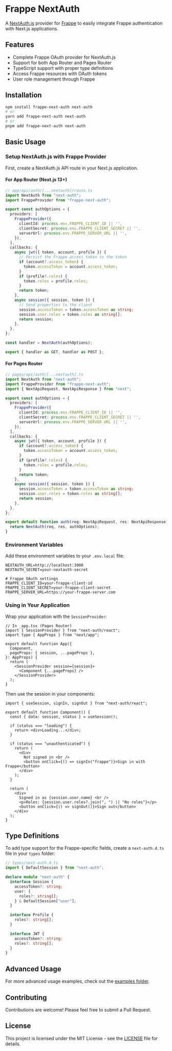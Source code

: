 # Frappe NextAuth

A [NextAuth.js](https://next-auth.js.org/) provider for [Frappe](https://frappeframework.com/) to easily integrate Frappe authentication with Next.js applications.

## Features

- Complete Frappe OAuth provider for NextAuth.js
- Support for both App Router and Pages Router
- TypeScript support with proper type definitions
- Access Frappe resources with OAuth tokens
- User role management through Frappe

## Installation

```bash
npm install frappe-next-auth next-auth
# or
yarn add frappe-next-auth next-auth
# or
pnpm add frappe-next-auth next-auth
```

## Basic Usage

### Setup NextAuth.js with Frappe Provider

First, create a NextAuth.js API route in your Next.js application.

#### For App Router (Next.js 13+)

```typescript
// app/api/auth/[...nextauth]/route.ts
import NextAuth from "next-auth";
import FrappeProvider from "frappe-next-auth";

export const authOptions = {
  providers: [
    FrappeProvider({
      clientId: process.env.FRAPPE_CLIENT_ID || '',
      clientSecret: process.env.FRAPPE_CLIENT_SECRET || '',
      serverUrl: process.env.FRAPPE_SERVER_URL || '',
    }),
  ],
  callbacks: {
    async jwt({ token, account, profile }) {
      // Persist the Frappe access_token to the token
      if (account?.access_token) {
        token.accessToken = account.access_token;
      }
      if (profile?.roles) {
        token.roles = profile.roles;
      }
      return token;
    },
    async session({ session, token }) {
      // Send properties to the client
      session.accessToken = token.accessToken as string;
      session.user.roles = token.roles as string[];
      return session;
    },
  },
};

const handler = NextAuth(authOptions);

export { handler as GET, handler as POST };
```

#### For Pages Router

```typescript
// pages/api/auth/[...nextauth].ts
import NextAuth from "next-auth";
import FrappeProvider from "frappe-next-auth";
import { NextApiRequest, NextApiResponse } from "next";

export const authOptions = {
  providers: [
    FrappeProvider({
      clientId: process.env.FRAPPE_CLIENT_ID || '',
      clientSecret: process.env.FRAPPE_CLIENT_SECRET || '',
      serverUrl: process.env.FRAPPE_SERVER_URL || '',
    }),
  ],
  callbacks: {
    async jwt({ token, account, profile }) {
      if (account?.access_token) {
        token.accessToken = account.access_token;
      }
      if (profile?.roles) {
        token.roles = profile.roles;
      }
      return token;
    },
    async session({ session, token }) {
      session.accessToken = token.accessToken as string;
      session.user.roles = token.roles as string[];
      return session;
    },
  },
};

export default function auth(req: NextApiRequest, res: NextApiResponse) {
  return NextAuth(req, res, authOptions);
}
```

### Environment Variables

Add these environment variables to your `.env.local` file:

```env
NEXTAUTH_URL=http://localhost:3000
NEXTAUTH_SECRET=your-nextauth-secret

# Frappe OAuth settings
FRAPPE_CLIENT_ID=your-frappe-client-id
FRAPPE_CLIENT_SECRET=your-frappe-client-secret
FRAPPE_SERVER_URL=https://your-frappe-server.com
```

### Using in Your Application

Wrap your application with the `SessionProvider`:

```tsx
// In _app.tsx (Pages Router)
import { SessionProvider } from "next-auth/react";
import type { AppProps } from "next/app";

export default function App({
  Component,
  pageProps: { session, ...pageProps },
}: AppProps) {
  return (
    <SessionProvider session={session}>
      <Component {...pageProps} />
    </SessionProvider>
  );
}
```

Then use the session in your components:

```tsx
import { useSession, signIn, signOut } from "next-auth/react";

export default function Component() {
  const { data: session, status } = useSession();

  if (status === "loading") {
    return <div>Loading...</div>;
  }

  if (status === "unauthenticated") {
    return (
      <div>
        Not signed in <br />
        <button onClick={() => signIn("frappe")}>Sign in with Frappe</button>
      </div>
    );
  }

  return (
    <div>
      Signed in as {session.user.name} <br />
      <p>Roles: {session.user.roles?.join(", ") || "No roles"}</p>
      <button onClick={() => signOut()}>Sign out</button>
    </div>
  );
}
```

## Type Definitions

To add type support for the Frappe-specific fields, create a `next-auth.d.ts` file in your `types` folder:

```typescript
// types/next-auth.d.ts
import { DefaultSession } from "next-auth";

declare module "next-auth" {
  interface Session {
    accessToken?: string;
    user: {
      roles?: string[];
    } & DefaultSession["user"];
  }

  interface Profile {
    roles?: string[];
  }

  interface JWT {
    accessToken?: string;
    roles?: string[];
  }
}
```

## Advanced Usage

For more advanced usage examples, check out the [examples folder](./examples).

## Contributing

Contributions are welcome! Please feel free to submit a Pull Request.

## License

This project is licensed under the MIT License - see the [LICENSE](./LICENSE) file for details.